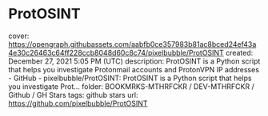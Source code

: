 # ProtOSINT

cover: https://opengraph.githubassets.com/aabfb0ce357983b81ac8bced24ef43a4e30c26463c64ff228ccb8048d60c8c74/pixelbubble/ProtOSINT
created: December 27, 2021 5:05 PM (UTC)
description: ProtOSINT is a Python script that helps you investigate Protonmail accounts and ProtonVPN IP addresses - GitHub - pixelbubble/ProtOSINT: ProtOSINT is a Python script that helps you investigate Prot...
folder: BOOKMRKS-MTHRFCKR / DEV-MTHRFCKR / Github / GH Stars
tags: github stars
url: https://github.com/pixelbubble/ProtOSINT